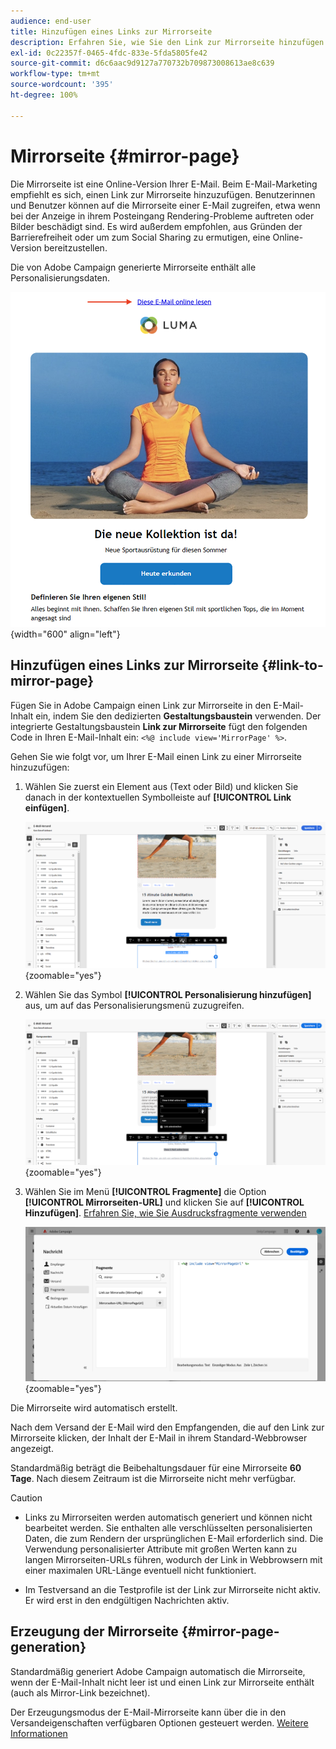 ```yaml
---
audience: end-user
title: Hinzufügen eines Links zur Mirrorseite
description: Erfahren Sie, wie Sie den Link zur Mirrorseite hinzufügen und verwalten
exl-id: 0c22357f-0465-4fdc-833e-5fda5805fe42
source-git-commit: d6c6aac9d9127a770732b709873008613ae8c639
workflow-type: tm+mt
source-wordcount: '395'
ht-degree: 100%

---
```


# Mirrorseite {#mirror-page}

Die Mirrorseite ist eine Online-Version Ihrer E-Mail. Beim E-Mail-Marketing empfiehlt es sich, einen Link zur Mirrorseite hinzuzufügen. Benutzerinnen und Benutzer können auf die Mirrorseite einer E-Mail zugreifen, etwa wenn bei der Anzeige in ihrem Posteingang Rendering-Probleme auftreten oder Bilder beschädigt sind. Es wird außerdem empfohlen, aus Gründen der Barrierefreiheit oder um zum Social Sharing zu ermutigen, eine Online-Version bereitzustellen.

Die von Adobe Campaign generierte Mirrorseite enthält alle Personalisierungsdaten.

![Beispiel eines Mirror-Links in einer E-Mail](assets/mirror-page-link.png){width="600" align="left"}

## Hinzufügen eines Links zur Mirrorseite {#link-to-mirror-page}

Fügen Sie in Adobe Campaign einen Link zur Mirrorseite in den E-Mail-Inhalt ein, indem Sie den dedizierten **Gestaltungsbaustein** verwenden. Der integrierte Gestaltungsbaustein **Link zur Mirrorseite** fügt den folgenden Code in Ihren E-Mail-Inhalt ein: `<%@ include view='MirrorPage' %>`.

Gehen Sie wie folgt vor, um Ihrer E-Mail einen Link zu einer Mirrorseite hinzuzufügen:

1. Wählen Sie zuerst ein Element aus (Text oder Bild) und klicken Sie danach in der kontextuellen Symbolleiste auf **[!UICONTROL Link einfügen]**.

   ![Kontextuelle Symbolleiste mit der Option „Link einfügen“](assets/message-tracking-mirror-page.png){zoomable="yes"}

1. Wählen Sie das Symbol **[!UICONTROL Personalisierung hinzufügen]** aus, um auf das Personalisierungsmenü zuzugreifen.

   ![Menü „Personalisierung“ in Adobe Campaign](assets/message-tracking-mirror-page_2.png){zoomable="yes"}

1. Wählen Sie im Menü **[!UICONTROL Fragmente]** die Option **[!UICONTROL Mirrorseiten-URL]** und klicken Sie auf **[!UICONTROL Hinzufügen]**. [Erfahren Sie, wie Sie Ausdrucksfragmente verwenden](../content/use-expression-fragments.md)

   ![Option „Mirrorseiten-URL“ im Menü „Fragmente“](assets/message-tracking-mirror-page_3.png){zoomable="yes"}

Die Mirrorseite wird automatisch erstellt.

Nach dem Versand der E-Mail wird den Empfangenden, die auf den Link zur Mirrorseite klicken, der Inhalt der E-Mail in ihrem Standard-Webbrowser angezeigt.

Standardmäßig beträgt die Beibehaltungsdauer für eine Mirrorseite **60 Tage**. Nach diesem Zeitraum ist die Mirrorseite nicht mehr verfügbar.

>[!CAUTION]
>
>* Links zu Mirrorseiten werden automatisch generiert und können nicht bearbeitet werden. Sie enthalten alle verschlüsselten personalisierten Daten, die zum Rendern der ursprünglichen E-Mail erforderlich sind. Die Verwendung personalisierter Attribute mit großen Werten kann zu langen Mirrorseiten-URLs führen, wodurch der Link in Webbrowsern mit einer maximalen URL-Länge eventuell nicht funktioniert.
>
>* Im Testversand an die Testprofile ist der Link zur Mirrorseite nicht aktiv. Er wird erst in den endgültigen Nachrichten aktiv.

## Erzeugung der Mirrorseite {#mirror-page-generation}

Standardmäßig generiert Adobe Campaign automatisch die Mirrorseite, wenn der E-Mail-Inhalt nicht leer ist und einen Link zur Mirrorseite enthält (auch als Mirror-Link bezeichnet).

Der Erzeugungsmodus der E-Mail-Mirrorseite kann über die in den Versandeigenschaften verfügbaren Optionen gesteuert werden. [Weitere Informationen](../advanced-settings/delivery-settings.md#mirror)